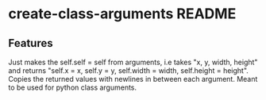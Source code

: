 # create-class-arguments README
## Features

Just makes the self.self = self from arguments, i.e takes "x, y, width, height" and returns "self.x = x, self.y = y, self.width = width, self.height = height".
Copies the returned values with newlines in between each argument. Meant to be used for python class arguments.